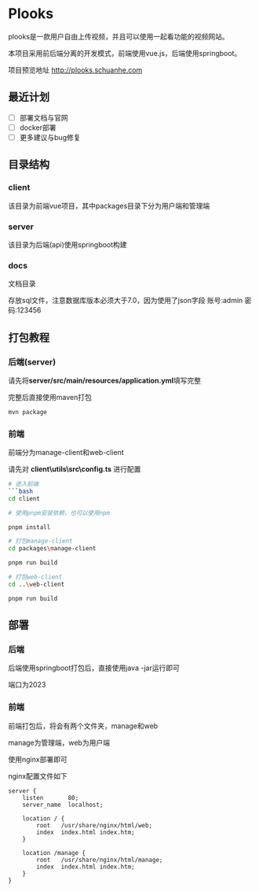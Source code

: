 # Plooks

plooks是一款用户自由上传视频，并且可以使用一起看功能的视频网站。

本项目采用前后端分离的开发模式，前端使用vue.js，后端使用springboot。

项目预览地址
http://plooks.schuanhe.com

## 最近计划

- [ ] 部署文档与官网
- [ ] docker部署
- [ ] 更多建议与bug修复

## 目录结构

### client

该目录为前端vue项目，其中packages目录下分为用户端和管理端

### server

该目录为后端(api)使用springboot构建

### docs
文档目录

存放sql文件，注意数据库版本必须大于7.0，因为使用了json字段
账号:admin
密码:123456

## 打包教程

### 后端(server)

请先将**server/src/main/resources/application.yml**填写完整

完整后直接使用maven打包

```bash
mvn package
```

### 前端

前端分为manage-client和web-client

请先对 **client\utils\src\config.ts** 进行配置

```bash
# 进入前端
```bash
cd client

# 使用pnpm安装依赖，也可以使用npm

pnpm install

# 打包manage-client
cd packages\manage-client

pnpm run build

# 打包web-client
cd ..\web-client

pnpm run build
```
## 部署

### 后端

后端使用springboot打包后，直接使用java -jar运行即可

端口为2023

### 前端

前端打包后，将会有两个文件夹，manage和web

manage为管理端，web为用户端

使用nginx部署即可

nginx配置文件如下

```nginx
server {
    listen       80;
    server_name  localhost;

    location / {
        root   /usr/share/nginx/html/web;
        index  index.html index.htm;
    }

    location /manage {
        root   /usr/share/nginx/html/manage;
        index  index.html index.htm;
    }
}
```



